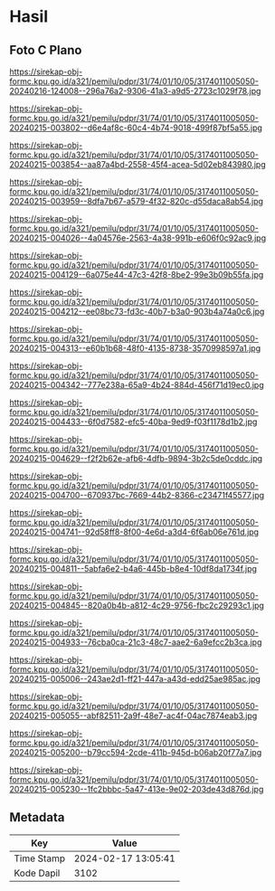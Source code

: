 # Hasil

## Foto C Plano

https://sirekap-obj-formc.kpu.go.id/a321/pemilu/pdpr/31/74/01/10/05/3174011005050-20240216-124008--296a76a2-9306-41a3-a9d5-2723c1029f78.jpg

https://sirekap-obj-formc.kpu.go.id/a321/pemilu/pdpr/31/74/01/10/05/3174011005050-20240215-003802--d6e4af8c-60c4-4b74-9018-499f87bf5a55.jpg

https://sirekap-obj-formc.kpu.go.id/a321/pemilu/pdpr/31/74/01/10/05/3174011005050-20240215-003854--aa87a4bd-2558-45f4-acea-5d02eb843980.jpg

https://sirekap-obj-formc.kpu.go.id/a321/pemilu/pdpr/31/74/01/10/05/3174011005050-20240215-003959--8dfa7b67-a579-4f32-820c-d55daca8ab54.jpg

https://sirekap-obj-formc.kpu.go.id/a321/pemilu/pdpr/31/74/01/10/05/3174011005050-20240215-004026--4a04576e-2563-4a38-991b-e606f0c92ac9.jpg

https://sirekap-obj-formc.kpu.go.id/a321/pemilu/pdpr/31/74/01/10/05/3174011005050-20240215-004129--6a075e44-47c3-42f8-8be2-99e3b09b55fa.jpg

https://sirekap-obj-formc.kpu.go.id/a321/pemilu/pdpr/31/74/01/10/05/3174011005050-20240215-004212--ee08bc73-fd3c-40b7-b3a0-903b4a74a0c6.jpg

https://sirekap-obj-formc.kpu.go.id/a321/pemilu/pdpr/31/74/01/10/05/3174011005050-20240215-004313--e60b1b68-48f0-4135-8738-3570998597a1.jpg

https://sirekap-obj-formc.kpu.go.id/a321/pemilu/pdpr/31/74/01/10/05/3174011005050-20240215-004342--777e238a-65a9-4b24-884d-456f71d19ec0.jpg

https://sirekap-obj-formc.kpu.go.id/a321/pemilu/pdpr/31/74/01/10/05/3174011005050-20240215-004433--6f0d7582-efc5-40ba-9ed9-f03f1178d1b2.jpg

https://sirekap-obj-formc.kpu.go.id/a321/pemilu/pdpr/31/74/01/10/05/3174011005050-20240215-004629--f2f2b62e-afb6-4dfb-9894-3b2c5de0cddc.jpg

https://sirekap-obj-formc.kpu.go.id/a321/pemilu/pdpr/31/74/01/10/05/3174011005050-20240215-004700--670937bc-7669-44b2-8366-c23471f45577.jpg

https://sirekap-obj-formc.kpu.go.id/a321/pemilu/pdpr/31/74/01/10/05/3174011005050-20240215-004741--92d58ff8-8f00-4e6d-a3d4-6f6ab06e761d.jpg

https://sirekap-obj-formc.kpu.go.id/a321/pemilu/pdpr/31/74/01/10/05/3174011005050-20240215-004811--5abfa6e2-b4a6-445b-b8e4-10df8da1734f.jpg

https://sirekap-obj-formc.kpu.go.id/a321/pemilu/pdpr/31/74/01/10/05/3174011005050-20240215-004845--820a0b4b-a812-4c29-9756-fbc2c29293c1.jpg

https://sirekap-obj-formc.kpu.go.id/a321/pemilu/pdpr/31/74/01/10/05/3174011005050-20240215-004933--76cba0ca-21c3-48c7-aae2-6a9efcc2b3ca.jpg

https://sirekap-obj-formc.kpu.go.id/a321/pemilu/pdpr/31/74/01/10/05/3174011005050-20240215-005006--243ae2d1-ff21-447a-a43d-edd25ae985ac.jpg

https://sirekap-obj-formc.kpu.go.id/a321/pemilu/pdpr/31/74/01/10/05/3174011005050-20240215-005055--abf82511-2a9f-48e7-ac4f-04ac7874eab3.jpg

https://sirekap-obj-formc.kpu.go.id/a321/pemilu/pdpr/31/74/01/10/05/3174011005050-20240215-005200--b79cc594-2cde-411b-945d-b06ab20f77a7.jpg

https://sirekap-obj-formc.kpu.go.id/a321/pemilu/pdpr/31/74/01/10/05/3174011005050-20240215-005230--1fc2bbbc-5a47-413e-9e02-203de43d876d.jpg


## Metadata

| Key        | Value               |
| ---------- | ------------------- |
| Time Stamp | 2024-02-17 13:05:41 |
| Kode Dapil | 3102                |



